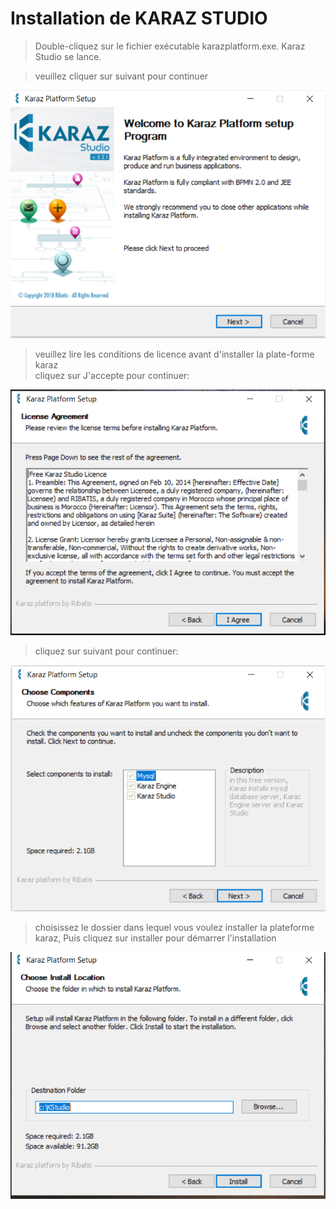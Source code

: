 # Installation de KARAZ STUDIO

> Double-cliquez sur le fichier exécutable karazplatform.exe.
Karaz Studio se lance.


> veuillez cliquer sur suivant pour continuer

![](images/imag.png ":no-zoom")
>veuillez lire les conditions de licence avant d'installer la plate-forme karaz  
cliquez sur J'accepte pour continuer:

![](images/imag2.png ":no-zoom")

> cliquez sur suivant  pour continuer:

![](images/imag3.png ":no-zoom")

>choisissez le dossier dans lequel vous voulez installer la plateforme karaz,
Puis cliquez sur installer pour démarrer l'installation


![](images/imag4.png ":no-zoom")

